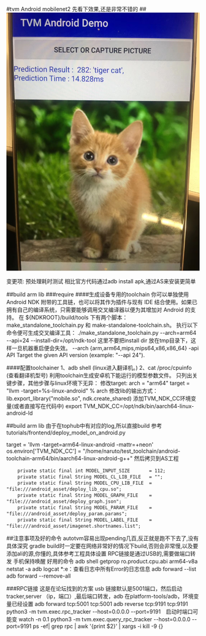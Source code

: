 #tvm Android mobilenet2
先看下效果,还是非常不错的
##![效果](./result.JPG)

变更项:
预处理耗时测试
相比官方代码通过adb install apk,通过AS来安装更简单

##build arm lib
###require
####生成设备专用的toolchain
    你可以单独使用 Android NDK 附带的工具链，也可以将其作为插件与现有 IDE 结合使用。如果已拥有自己的编译系统，只需要能够调用交叉编译器以便为其增加对 Android 的支持。
    在 ${NDKROOT}/build/tools 下有两个脚本：make_standalone_toolchain.py 和 make-standalone-toolchain.sh。
    执行以下命令便可生成交叉编译工具：
    ./make_standalone_toolchain.py --arch=arm64 --api=24 --install-dir=/opt/ndk-tool
    这里不要把install dir 放在tmp目录下，这样一旦机器重启便会失效。
    --arch    {arm,arm64,mips,mips64,x86,x86_64}
    -api API   Target the given API version (example: "--api 24"). 



####配置toolchainer
    1、adb shell                    (linux进入翻译机。)
    2、cat  /proc/cpuinfo            (查看翻译机型号) 
    利用toolchain生成安卓机下能运行的模型参数文件。
    只列出关键步骤，其他步骤与linux环境下无异：
    修改target:
    arch = "arm64"
    target = "llvm -target=%s-linux-android" % arch
    修改lib的输出方式：
    lib.export_library("mobile.so", ndk.create_shared)
    添加TVM_NDK_CC环境变量(或者直接写在代码中)
    export TVM_NDK_CC=/opt/ndk/bin/aarch64-linux-android-ld
    
##build arm lib
由于在tophub中有对应的log,所以直接build
参考tutorials/frontend/deploy_model_on_android.py

target = 'llvm -target=arm64-linux-android -mattr=+neon'
os.environ['TVM_NDK_CC'] = "/home/naruto/test_toolchain/android-toolchain-arm64/bin/aarch64-linux-android-g++"
然后拷贝到AS工程
```
    private static final int MODEL_INPUT_SIZE       = 112;
    private static final String MODEL_CL_LIB_FILE   = "";
    private static final String MODEL_CPU_LIB_FILE  = "file:///android_asset/deploy_lib_cpu.so";
    private static final String MODEL_GRAPH_FILE    = "file:///android_asset/deploy_graph.json";
    private static final String MODEL_PARAM_FILE    = "file:///android_asset/deploy_param.params";
    private static final String MODEL_LABEL_FILE    = "file:///android_asset/imagenet.shortnames.list";
```






##注意事项及好的命令
    autotvm容易出现pending几百,反正就是跑不下去了,没有具体深究
    gradle build时一定要在网络非常好的情况下build,否则会非常慢,以及要添加ali的源,你懂的,具体参考工程具体设置
    RPC链接是通过USB的,需要做端口转发
    手机保持唤醒
    好用的命令
    adb shell getprop ro.product.cpu.abi
    arm64-v8a
    netstat -a
    adb logcat *:e：查看日志中所有Error的日志信息
    adb forward --list
    adb forward --remove-all

###RPC链接
    这是在论坛找到的方案
    usb 链接默认是5001端口，然后启动tracker,server （ip，端口）,最后端口转发，adb 在platform-tools/adb，环境变量已经设置
    adb forward tcp:5001 tcp:5001
    adb reverse tcp:9191 tcp:9191
    python3 -m tvm.exec.rpc_tracker --host=0.0.0.0 --port=9191　启动时端口可能变
    watch -n 0.1 python3 -m tvm.exec.query_rpc_tracker --host=0.0.0.0 --port=9191
    ps -ef| grep rpc | awk '{print $2}' | xargs -i kill -9 {}



